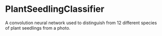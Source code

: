 # PlantSeedlingClassifier
A convolution neural network used to distinguish from 12 different species of plant seedlings from a photo.
